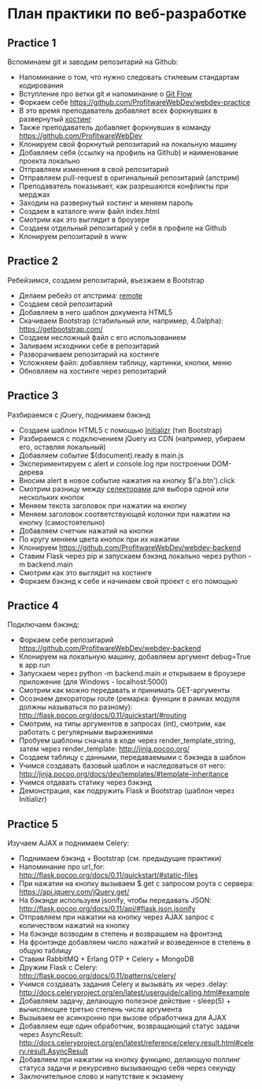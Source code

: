 # План практики по веб-разработке

## Practice 1

Вспоминаем git и заводим репозитарий на Github:
   * Напоминание о том, что нужно следовать стилевым стандартам кодирования
   * Вступление про ветки git и напоминание о [Git Flow](https://habrahabr.ru/post/106912/)
   * Форкаем себе https://github.com/ProfitwareWebDev/webdev-practice
   * В это время преподаватель добавляет всех форкнувших в развернутый [хостинг](https://github.com/ProfitwareWebDev/webdev-hosting)
   * Также преподаватель добавляет форкнувших в команду https://github.com/ProfitwareWebDev
   * Клонируем свой форкнутый репозитарий на локальную машину
   * Добавляем себя (ссылку на профиль на Github) и наименование проекта локально
   * Отправляем изменения в свой репозитарий
   * Отправляем pull-request в оригинальный репозитарий (апстрим)
   * Преподаватель показывает, как разрешаются конфликты при мерджах
   * Заходим на развернутый хостинг и меняем пароль
   * Создаем в каталоге www файл index.html
   * Смотрим как это выглядит в броузере
   * Создаем отдельный репозитарий у себя в профиле на Github
   * Клонируем репозитарий в www

## Practice 2

Ребейзимся, создаем репозитарий, въезжаем в Bootstrap
   * Делаем ребейз от апстрима: [remote](https://git-scm.com/book/ru/v1/%D0%92%D0%B5%D1%82%D0%B2%D0%BB%D0%B5%D0%BD%D0%B8%D0%B5-%D0%B2-Git-%D0%A3%D0%B4%D0%B0%D0%BB%D1%91%D0%BD%D0%BD%D1%8B%D0%B5-%D0%B2%D0%B5%D1%82%D0%BA%D0%B8)
   * Создаем свой репозитарий
   * Добавляем в него шаблон документа HTML5
   * Скачиваем Bootstrap (стабильный или, например, 4.0alpha): https://getbootstrap.com/
   * Создаем несложный файл с его использованием
   * Заливаем исходники себе в репозитарий
   * Разворачиваем репозитарий на хостинге
   * Усложняем файл: добавляем таблицу, картинки, кнопки, меню
   * Обновляем на хостинге через репозитарий

## Practice 3

Разбираемся с jQuery, поднимаем бэкэнд
   * Создаем шаблон HTML5 с помощью [Initializr](http://initializr.com/) (тип Bootstrap)
   * Разбираемся с подключением jQuery из CDN (например, убираем его, оставляя локальный)
   * Добавляем событие $(document).ready в main.js
   * Экспериментируем с alert и console.log при построении DOM-дерева
   * Вносим alert в новое событие нажатия на кнопку $('a.btn').click
   * Смотрим разницу между [селекторами](http://api.jquery.com/category/selectors/) для выбора одной или нескольких кнопок
   * Меняем текста заголовок при нажатии на кнопку
   * Меняем заголовок соответствующей колонки при нажатии на кнопку (самостоятельно)
   * Добавляем счетчик нажатий на кнопки
   * По кругу меняем цвета кнопок при их нажатии
   * Клонируем https://github.com/ProfitwareWebDev/webdev-backend
   * Ставим Flask через pip и запускаем бэкэнд локально через python -m backend.main
   * Смотрим как это выглядит на хостинге
   * Форкаем бэкэнд к себе и начинаем свой проект с его помощью

## Practice 4

Подключаем бэкэнд:
   * Форкаем себе репозитарий https://github.com/ProfitwareWebDev/webdev-backend
   * Клонируем на локальную машину, добавляем аргумент debug=True в app.run
   * Запускаем через python -m backend.main и открываем в броузере приложение (для Windows - localhost:5000)
   * Смотрим как можно передавать и принимать GET-аргументы
   * Осознаем декораторы route (ремарка: функции в рамках модуля должны называться по разному): http://flask.pocoo.org/docs/0.11/quickstart/#routing
   * Смотрим, на типы аргументов в запросах (int), смотрим, как работать с регулярными выражениями
   * Пробуем шаблоны сначала в коде через render\_template\_string, затем через render_template: http://jinja.pocoo.org/
   * Создаем таблицу с данными, передаваемыми с бэкэнда в шаблон
   * Учимся создавать базовый шаблон и наследоваться от него: http://jinja.pocoo.org/docs/dev/templates/#template-inheritance
   * Учимся отдавать статику через бэкэнд
   * Демонстрация, как подружить Flask и Bootstrap (шаблон через Initializr)

## Practice 5

Изучаем AJAX и поднимаем Celery:
   * Поднимаем бэкэнд + Bootstrap (см. предыдущие практики)
   * Напоминание про url\_for: http://flask.pocoo.org/docs/0.11/quickstart/#static-files
   * При нажатии на кнопку вызываем $.get с запросом роута с сервера: https://api.jquery.com/jQuery.get/
   * На бэкэнде используем jsonify, чтобы передавать JSON: http://flask.pocoo.org/docs/0.11/api/#flask.json.jsonify
   * Отправляем при нажатии на кнопку через AJAX запрос с количеством нажатий на кнопку
   * На бэкэнде возводим в степень и возвращаем на фронтэнд
   * На фронтэнде добавляем число нажатий и возведенное в степень в общую таблицу
   * Ставим RabbitMQ + Erlang OTP + Celery + MongoDB
   * Дружим Flask с Celery: http://flask.pocoo.org/docs/0.11/patterns/celery/
   * Учимся создавать задания Celery и вызывать их через .delay: http://docs.celeryproject.org/en/latest/userguide/calling.html#example
   * Добавляем задачу, делающую полезное действие - sleep(5) + вычисляющее третью степень числа аргумента
   * Вызываем ее асинхронно при вызове обработчика для AJAX
   * Добавляем еще один обработчик, возвращающий статус задачи через AsyncResult: http://docs.celeryproject.org/en/latest/reference/celery.result.html#celery.result.AsyncResult
   * Добавляем при нажатии на кнопку функцию, делающую поллинг статуса задачи и рекурсивно вызывающую себя через секунду
   * Заключительное слово и напутствие к экзамену

